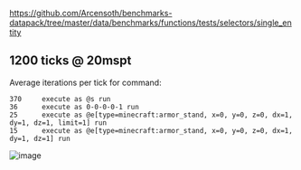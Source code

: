 https://github.com/Arcensoth/benchmarks-datapack/tree/master/data/benchmarks/functions/tests/selectors/single_entity

## 1200 ticks @ 20mspt
Average iterations per tick for command:
```
370     execute as @s run
36      execute as 0-0-0-0-1 run
25      execute as @e[type=minecraft:armor_stand, x=0, y=0, z=0, dx=1, dy=1, dz=1, limit=1] run
15      execute as @e[type=minecraft:armor_stand, x=0, y=0, z=0, dx=1, dy=1, dz=1] run
```

![image](https://i.imgur.com/bhxur7S.png)
